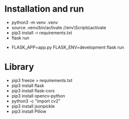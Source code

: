 # Installation and run

- python3 -m venv .venv
- source .venv/bin/activate //env\Scripts\activate
- pip3 install -r requirements.txt
- flask run
<!-- python -m flask run -->
- FLASK_APP=app.py FLASK_ENV=development flask run

# Library
- pip3 freeze > requirements.txt
- pip3 install flask
- pip3 install flask-cors
- pip3 install opencv-python
- python3 -c "import cv2"
- pip3 install jsonpickle
- pip3 install Pillow
